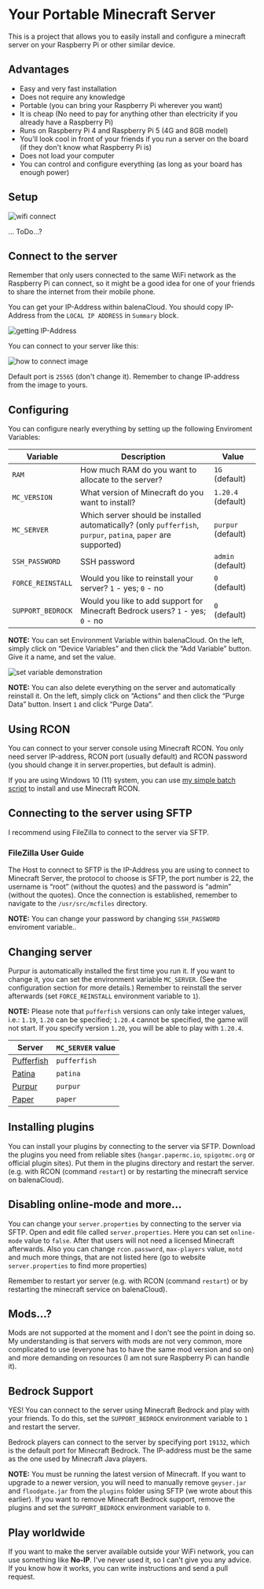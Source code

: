 # Your Portable Minecraft Server

This is a project that allows you to easily install and configure a minecraft server on your Raspberry Pi or other similar device.

## Advantages

- Easy and very fast installation
- Does not require any knowledge
- Portable (you can bring your Raspberry Pi wherever you want)
- It is cheap (No need to pay for anything other than electricity if you already have a Raspberry Pi)
- Runs on Raspberry Pi 4 and Raspberry Pi 5 (4G and 8GB model)
- You'll look cool in front of your friends if you run a server on the board (if they don't know what Raspberry Pi is)
- Does not load your computer
- You can control and configure everything (as long as your board has enough power)

## Setup

![wifi connect](https://raw.githubusercontent.com/balena-os/wifi-connect/master/docs/images/how-it-works.png)

... ToDo...?

## Connect to the server

Remember that only users connected to the same WiFi network as the Raspberry Pi can connect, so it might be a good idea for one of your friends to share the internet from their mobile phone.

You can get your IP-Address within balenaCloud. You should copy IP-Address from the `LOCAL IP ADDRESS` in `Summary` block. 

![getting IP-Address](https://cdn.arbuz.icu/img/balena/gettingLocalIp.png)

You can connect to your server like this:

![how to connect image](https://cdn.arbuz.icu/img/balena/ConnectLikeThis.png)

Default port is `25565` (don't change it). Remember to change IP-address from the image to yours.

## Configuring

You can configure nearly everything by setting up the following Enviroment Variables:

|  Variable  | Description | Value |
|---|---|---|
| `RAM`  | How much RAM do you want to allocate to the server?  | `1G` (default) |
| `MC_VERSION`  |  What version of Minecraft do you want to install? | `1.20.4` (default) |
| `MC_SERVER` | Which server should be installed automatically? (only `pufferfish`, `purpur`, `patina`, `paper` are supported) | `purpur` (default) |
| `SSH_PASSWORD`  |  SSH password  | `admin` (default) |
| `FORCE_REINSTALL` | Would you like to reinstall your server? `1` - yes; `0` - no | `0` (default) |
| `SUPPORT_BEDROCK` | Would you like to add support for Minecraft Bedrock users? `1` - yes; `0` - no | `0` (default) |

**NOTE:** You can set Environment Variable within balenaCloud. On the left, simply click on “Device Variables” and then click the “Add Variable” button. Give it a name, and set the value.

![set variable demonstration](https://cdn.arbuz.icu/img/balena/balenaSetVariables.png)

**NOTE:** You can also delete everything on the server and automatically reinstall it. On the left, simply click on “Actions” and then click the “Purge Data” button. Insert `1` and click “Purge Data”.


## Using RCON

You can connect to your server console using Minecraft RCON. You only need server IP-address, RCON port (usually default) and RCON password (you should change it in server.properties, but default is admin).

If you are using Windows 10 (11) system, you can use [my simple batch script](https://gist.github.com/grey-cat-1908/6aa7894ae94588886aa5a1c7e786b5e4) to install and use Minecraft RCON.

## Connecting to the server using SFTP

I recommend using FileZilla to connect to the server via SFTP.

### FileZilla User Guide

The Host to connect to SFTP is the IP-Address you are using to connect to Minecraft Server, the protocol to choose is SFTP, the port number is 22, the username is “root” (without the quotes) and the password is “admin” (without the quotes). Once the connection is established, remember to navigate to the `/usr/src/mcfiles` directory.

**NOTE:** You can change your password by changing `SSH_PASSWORD` enviroment variable..

## Changing server

Purpur is automatically installed the first time you run it. If you want to change it, you can set the environment variable `MC_SERVER`. (See the configuration section for more details.) Remember to reinstall the server afterwards (set `FORCE_REINSTALL` environment variable to `1`).

**NOTE:** Please note that `pufferfish` versions can only take integer values, i.e.: `1.19`, `1.20` can be specified; `1.20.4` cannot be specified, the game will not start. If you specify version `1.20`, you will be able to play with `1.20.4`.

| Server | `MC_SERVER` value |
| --- | --- |
| [Pufferfish](https://github.com/pufferfish-gg/Pufferfish) | `pufferfish`  
| [Patina](https://github.com/PatinaMC/Patina) | `patina`  
| [Purpur](https://purpurmc.org/) | `purpur`  
| [Paper](https://papermc.io/) | `paper`  

## Installing plugins

You can install your plugins by connecting to the server via SFTP. Download the plugins you need from reliable sites (`hangar.papermc.io`, `spigotmc.org` or official plugin sites). Put them in the plugins directory and restart the server. (e.g. with RCON (command `restart`) or by restarting the minecraft service on balenaCloud).

## Disabling online-mode and more...

You can change your `server.properties` by connecting to the server via SFTP. Open and edit file called `server.properties`.
Here you can set `online-mode` value to `false`. After that users will not need a licensed Minecraft afterwards.
Also you can change `rcon.password`, `max-players` value, `motd` and much more things, that are not listed here (go to website `server.properties` to find more properties)

Remember to restart yor server (e.g. with RCON (command `restart`) or by restarting the minecraft service on balenaCloud).

## Mods...?

Mods are not supported at the moment and I don't see the point in doing so. My understanding is that servers with mods are not very common, more complicated to use (everyone has to have the same mod version and so on) and more demanding on resources (I am not sure Raspberry Pi can handle it).

## Bedrock Support

YES! You can connect to the server using Minecraft Bedrock and play with your friends. To do this, set the `SUPPORT_BEDROCK` environment variable to `1` and restart the server.

Bedrock players can connect to the server by specifying port `19132`, which is the default port for Minecraft Bedrock. The IP-address must be the same as the one used by Minecraft Java players.

**NOTE:** You must be running the latest version of Minecraft. If you want to upgrade to a newer version, you will need to manually remove `geyser.jar` and `floodgate.jar` from the `plugins` folder using SFTP (we wrote about this earlier). If you want to remove Minecraft Bedrock support, remove the plugins and set the `SUPPORT_BEDROCK` environment variable to `0`.

## Play worldwide

If you want to make the server available outside your WiFi network, you can use something like **No-IP**. I've never used it, so I can't give you any advice. If you know how it works, you can write instructions and send a pull request.